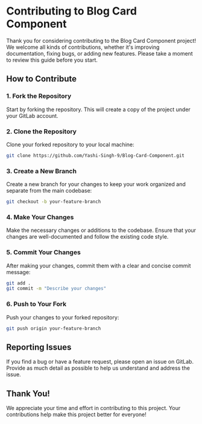 # Contributing to Blog Card Component

Thank you for considering contributing to the Blog Card Component project! We welcome all kinds of contributions, whether it's improving documentation, fixing bugs, or adding new features. Please take a moment to review this guide before you start.

## How to Contribute

### 1. Fork the Repository

Start by forking the repository. This will create a copy of the project under your GitLab account.

### 2. Clone the Repository

Clone your forked repository to your local machine:

```bash
git clone https://github.com/Yashi-Singh-9/Blog-Card-Component.git
```

### 3. Create a New Branch

Create a new branch for your changes to keep your work organized and separate from the main codebase:

```bash
git checkout -b your-feature-branch
```

### 4. Make Your Changes

Make the necessary changes or additions to the codebase. Ensure that your changes are well-documented and follow the existing code style.

### 5. Commit Your Changes

After making your changes, commit them with a clear and concise commit message:

```bash
git add .
git commit -m "Describe your changes"
```

### 6. Push to Your Fork

Push your changes to your forked repository:

```bash
git push origin your-feature-branch
```

## Reporting Issues

If you find a bug or have a feature request, please open an issue on GitLab. Provide as much detail as possible to help us understand and address the issue.

## Thank You!

We appreciate your time and effort in contributing to this project. Your contributions help make this project better for everyone!